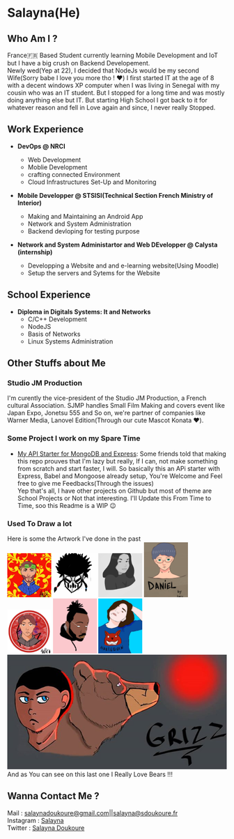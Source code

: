 # Salayna(He)
<!--<img src="https://github.com/Salayna/Salayna/blob/master/images/grizz.jpg" alt="Grizz"/> -->

## Who Am I ?

France🇫🇷 Based Student currently learning Mobile Development and IoT but I have a big crush on Backend Developement.  
Newly wed(Yep at 22), I decided that NodeJs would be my second Wife(Sorry babe I love you more tho ! ❤️)
I first started IT at the age of 8 with a decent windows XP computer when I was living in Senegal with my cousin who was an IT student. But I stopped for a long time and was mostly doing anything else but IT. But starting High School I got back to it for whatever reason and fell in Love again and since, I never really Stopped.

## Work Experience

* **DevOps @ NRCI**
  * Web Development
  * Moblie Development
  * crafting connected Environment
  * Cloud Infrastructures Set-Up and Monitoring

* **Mobile Developper @ STSISI(Technical Section French Ministry of Interior)**  
  * Making and Maintaining an Android App
  * Network and System Administration
  * Backend devloping for testing purpose

* **Network and System Administartor and Web DEvelopper @ Calysta (internship)**
  * Developping a Website and and e-learning website(Using Moodle)
  * Setup the servers and Sytems for the Website
  
## School Experience

 * **Diploma in Digitals Systems: It and Networks**
   * C/C++ Development 
   * NodeJS
   * Basis of Networks
   * Linux Systems Administration
   
 ## Other Stuffs about Me
   ### Studio JM Production
  I'm curently the vice-president of the Studio JM Production, a French cultural Association. SJMP handles Small Film Making and covers event like Japan Expo, Jonetsu 555 and So on, we're partner of companies like Warner Media, Lanovel Edition(Through our cute Mascot Konata ❤️).
  
 ### Some Project I work on my Spare Time
 
 * [My API Starter for MongoDB and Express](https://github.com/Salayna/NodeJs-MongoDB-API-Starter): Some friends told that making this repo prouves that I'm lazy but really, If I can, not make something from scratch and start faster, I will. So basically this an APi starter with Express, Babel and Mongoose already setup, You're Welcome and Feel free to give me Feedbacks(Through the issues)  
 Yep that's all, I have other projects on Github but most of theme are School Projects or Not that interesting. I'll Update this From Time to Time, soo this Readme is a WIP 😉  
 
  ### Used To Draw a lot
  Here is some the Artwork I've done in the past  
  <img src="https://github.com/Salayna/Salayna/blob/master/images/Julien.jpg" width="20%" alt="Julien"/>
  <img src="https://github.com/Salayna/Salayna/blob/master/images/B1.jpg" width="20%" alt="Balanced"/>
  <img src="https://github.com/Salayna/Salayna/blob/master/images/Aimene.jpg" width="20%" alt="Aimene"/>
  <img src="https://github.com/Salayna/Salayna/blob/master/images/Dan.jpg" width="20%" alt="Daniel"/>
  <img src="https://github.com/Salayna/Salayna/blob/master/images/Henri.jpg" width="20%" alt="Henri"/>
  <img src="https://github.com/Salayna/Salayna/blob/master/images/NKLUSSIO.jpg" width="20%" alt="NK"/>
  <img src="https://github.com/Salayna/Salayna/blob/master/images/Sara.jpg" width="20%" alt="Sara"/>  
  <img src="https://github.com/Salayna/Salayna/blob/master/images/grizz.jpg" alt="Grizz"/>  
  And as You can see on this last one I Really Love Bears !!!
  
 ## Wanna Contact Me ?
 
 Mail : salaynadoukoure@gmail.com||salayna@sdoukoure.fr   
 Instagram : [Salayna](https://www.instagram.com/_salayna/)  
 Twitter : [Salayna Doukoure](https://twitter.com/DoukoureSalayna)
<!--
**Salayna/Salayna** is a ✨ _special_ ✨ repository because its `README.md` (this file) appears on your GitHub profile.

Here are some ideas to get you started:

- 🔭 I’m currently working on ...
- 🌱 I’m currently learning ...
- 👯 I’m looking to collaborate on ...
- 🤔 I’m looking for help with ...
- 💬 Ask me about ...
- 📫 How to reach me: ...
- 😄 Pronouns: ...
- ⚡ Fun fact: ...
-->
